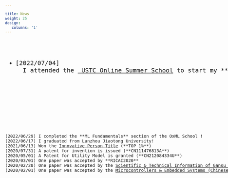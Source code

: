 ```yaml
---

title: News
weight: 25
design:
   columns: '1'
---
```

<pre style="width: 1425px; max-height: 500px; overflow-y: auto;">
<ul style="font-size: 20px; font-color: black;">
  <li><span style="font-weight: 100">[2022/07/04] </span>
  I attended the <a href="http://staff.ustc.edu.cn/~renjiec/SummerSchool_2022/index.html"> USTC Online Summer School</a> to start my **Computer Graphics** journey !
  
  </li>



</ul>

(2022/06/29) I completed the **ML Fundamentals** section of the OxML School !
(2022/06/17) I graduated from Lanzhou Jiaotong University!
(2021/06/13) Won the <a href="https://tuanwei.lzjtu.edu.cn/info/1043/2997.htm">Innovative Person Title</a> (**TOP 1%**)
(2020/07/31) A patent for invention is issued (**CN111476813A**)
(2020/05/01) A Patent for Utility Model is granted (**CN212084334U**)
(2020/03/01) One paper was accepted by **RICAI2020**
(2020/02/20) One paper was accepted by the <a href="https://navi.cnki.net/knavi/journals/LZKQ/detail">Scientific & Technical Information of Gansu (Chinese Journal) </a>
(2020/02/01) One paper was accepted by the <a href="https://navi.cnki.net/knavi/journals/DPJY/detail">Microcontrollers & Embedded Systems (Chinese Journal) </a>
</pre>
